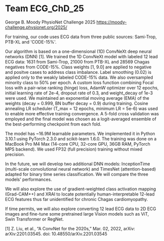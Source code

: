 # Team ECG_ChD_25
George B. Moody PhysioNet Challenge 2025
https://moody-challenge.physionet.org/2025/

For training, our code uses ECG data from three public sources: Sami-Trop, PTB-XL and 'CODE-15%'. 

Our algorithm is based on a one-dimensional (1D) ConvNeXt deep neural networks (DNN) [1]. We trained the 1D ConvNeXt model with labeled 12 lead ECG data: 1631 from Sami-Trop, 21000 from PTB-XL and 28569 Chagas negatives from CODE-15%. Class weights [1, 9.0] are applied to negative and positve cases to address class imbalance. Label smoothing (0.02) is applied only to the weakly labeled CODE-15% data. We also oversampled minority class to 50% per epoch. A custom loss function combining Focal loss with a pair-wise ranking (hinge) loss, AdamW optimizer over 12 epochs, initial learning rate of 2e-4, dropout rate of 0.3, and weight_decay of 1e-3 were used. We maintained an exponential moving average (EMA) of the weights (decay = 0.999, BN buffer decay = 0.9) during training. Cosine annealing LR scheduler (T_max = 12 epochs, minimum LR = 5e-6) was used to enable more effective training convergence. A 5-fold cross validation was employed and the final model was chosen as a logit-averaged ensemble of the best-performing checkpoint from each fold.

The model has ~16.9M learnable parameters. We implemented it in Python 3.10.1 using PyTorch 2.3.0 and scikit-learn 1.6.0. The training was done on a MacBook Pro M4 Max (14-core CPU, 32-core GPU, 36GB RAM, PyTorch MPS backend). We used FP32 (full precision) training without mixed precision.

In the future, we will develop two additional DNN models: InceptionTime (multi-scale convolutional neural network) and TimesNet (attention-based) adapted for binary time series classification. We will compare the three models' performances. 

We will also explore the use of gradient-weighted class activation mapping (Grad-CAM++) and XRAI to locate potentially human-interpretable 12-lead ECG features thus far unidentified for chronic Chagas cardiomyopathy.

If time permits, we will also explore converting 12 lead ECG data to 2D ECG images and fine-tune some pretrained large Vision models such as ViT, Swin Transformer or RegNet. 

[1] Z. Liu, et al., “A ConvNet for the 2020s,” Mar. 02, 2022, arXiv: arXiv:2201.03545. doi: 10.48550/arXiv.2201.03545
